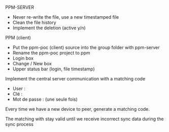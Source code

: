 PPM-SERVER 


* Never re-write the file, use a new timestamped file
* Clean the file history
* Implement the deletion (active y/n)

PPM (client)

* Put the ppm-poc (client) source into the group folder with ppm-server
* Rename the ppm-poc project to ppm
* Login box
* Change / New box
* Upper status bar (login, file timestamp) 


Implement the central server communication with a matching code 

 - User : 
 - Clé :  
 - Mot de passe :
(une seule fois)

Every time we have a new device to peer, generate a matching code.

The matching with stay valid until 
    we receive incorrect sync data during the sync process

